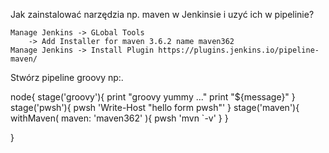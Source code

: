 Jak zainstalować narzędzia np. maven w Jenkinsie i uzyć ich w pipelinie?
 
    Manage Jenkins -> GLobal Tools
        -> Add Installer for maven 3.6.2 name maven362
    Manage Jenkins -> Install Plugin https://plugins.jenkins.io/pipeline-maven/

Stwórz pipeline groovy np:.
 
 node{
     stage('groovy'){
         print "groovy yummy ..."
         print "${message}"
     }
     stage('pwsh'){
         pwsh 'Write-Host "hello form pwsh"'
     }
     stage('maven'){
         withMaven(
             maven: 'maven362'
         ){
             pwsh 'mvn `-v'
         }
     }

 }